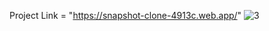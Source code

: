 Project Link = "https://snapshot-clone-4913c.web.app/"
![3](https://user-images.githubusercontent.com/60817034/109455981-dea83b80-7a7d-11eb-99f1-442eb78dc1c7.png)

